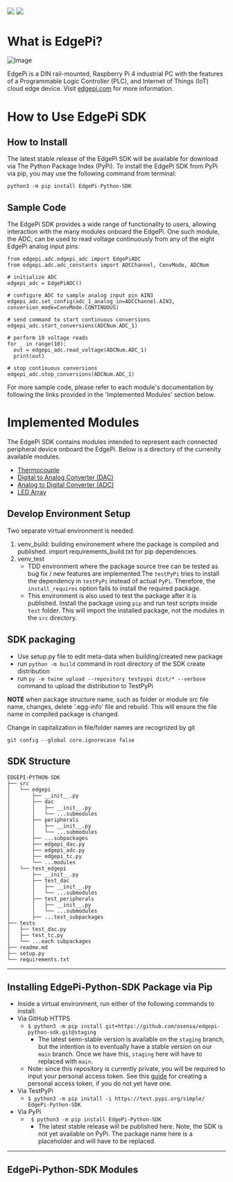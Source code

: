 ![](https://github.com/osensa/edgepi-python-sdk/actions/workflows/python-unit-test.yml/badge.svg)
![](https://github.com/osensa/edgepi-python-sdk/actions/workflows/python-lint.yml/badge.svg)
---
# What is EdgePi?


![Image](https://user-images.githubusercontent.com/3793563/207419171-c6d4ad94-edca-4daa-ad78-689c16ade4a7.png)


EdgePi is a DIN rail-mounted, Raspberry Pi 4 industrial PC with the features of a Programmable Logic Controller (PLC), and Internet of Things (IoT) cloud edge device. Visit [edgepi.com](https://www.edgepi.com) for more information.

# How to Use EdgePi SDK
## How to Install
The latest stable release of the EdgePi SDK will be available for download via The Python Package Index (PyPi). To install the EdgePi SDK from PyPi via pip, you may use the following command from terminal:

```
python3 -m pip install EdgePi-Python-SDK
```
## Sample Code
The EdgePi SDK provides a wide range of functionality to users, allowing interaction with the many modules onboard the EdgePi. One such module, the ADC, can be used to read voltage continuously from any of the eight EdgePi analog input pins:

```
from edgepi.adc.edgepi_adc import EdgePiADC
from edgepi.adc.adc_constants import ADCChannel, ConvMode, ADCNum

# initialize ADC
edgepi_adc = EdgePiADC()

# configure ADC to sample analog input pin AIN3
edgepi_adc.set_config(adc_1_analog_in=ADCChannel.AIN3, conversion_mode=ConvMode.CONTINUOUS)

# send command to start continuous conversions
edgepi_adc.start_conversions(ADCNum.ADC_1)

# perform 10 voltage reads
for _ in range(10):
  out = edgepi_adc.read_voltage(ADCNum.ADC_1)
  print(out)
  
# stop continuous conversions
edgepi_adc.stop_conversions(ADCNum.ADC_1)
```
For more sample code, please refer to each module's documentation by following the links provided in the 'Implemented Modules' section below.
# Implemented Modules
The EdgePi SDK contains modules intended to represent each connected peripheral device onboard the EdgePi. Below is a directory of the currenlty available modules.
* [Thermocouple](src/edgepi/tc)
* [Digital to Analog Converter (DAC)](src/edgepi/dac)
* [Analog to Digital Converter (ADC)](src/edgepi/adc)
* [LED Array](src/edgepi/led)



## Develop Environment Setup
Two separate virtual environment is needed.
1. venv_build: building environement where the package is compiled and published. import requirements_build.txt for pip dependencies.
2. venv_test 
   - TDD environment where the package source tree can be tested as bug fix / new features are implemented.The `testPyPi` tries to install the dependency in `testPyPi` instead of actual `PyPi`. Therefore, the `install_requires` option fails to install the required package. 
   - This environment is also used to test the package after it is published. Install the package using `pip` and run test scripts inside `test` folder. This will import the installed package, not the modules in the `src` directory.

## SDK packaging

- Use setup.py file to edit meta-data when building/created new package
- run ```python -m build``` command in root directory of the SDK create distribution
- run ```py -m twine upload --repository testpypi dist/* --verbose``` command to upload the distribution to TestPyPi

__NOTE__ when package structure name, such as folder or module src file name, changes, delete '.egg-info' file and rebuild. This will ensure the file name in compiled package is changed.

Change in capitalization in file/folder names are recognized by git
```
git config --global core.ignorecase false
```

## SDK Structure
```
EDGEPI-PYTHON-SDK
├── src
│   └── edgepi
│       ├── __init__.py
│       ├── dac
│       │   ├── __init__.py
│       │   └── ...submodules
│       ├── peripherals
│       │   ├── __init__.py
│       │   └── ...submodules
│       ├── ...subpackages
│       ├── edgepi_dac.py
│       ├── edgepi_adc.py
│       ├── edgepi_tc.py
│       └── ...modules
│   └── test_edgepi
│       ├── __init__.py
│       ├── test_dac
│       │   ├── __init__.py
│       │   └── ...submodules
│       ├── test_peripherals
│       │   ├── __init__.py
│       │   └── ...submodules
│       ├── ...test_subpackages
├── tests
│   ├── test_dac.py
│   ├── test_tc.py
│   └── ...each subpackages
├── readme.md
├── setup.py
└── requirements.txt
```
---
## Installing EdgePi-Python-SDK Package via Pip
- Inside a virtual environment, run either of the following commands to install:
- Via GitHub HTTPS 
    * `$ python3 -m pip install git+https://github.com/osensa/edgepi-python-sdk.git@staging`
        - The latest semi-stable version is available on the `staging` branch, but the intention is to eventually have a stable version on our `main` branch. Once we have this, `staging` here will have to replaced with `main`.
    * Note: since this repository is currently private, you will be required to input your personal access token. See this [guide](https://docs.github.com/en/authentication/keeping-your-account-and-data-secure/creating-a-personal-access-token) for creating a personal access token, if you do not yet have one.
- Via TestPyPi
    * `$ python3 -m pip install -i https://test.pypi.org/simple/ EdgePi-Python-SDK`
- Via PyPi
    * ` $ python3 -m pip install EdgePi-Python-SDK`
        - The latest stable release will be published here. Note, the SDK is not yet available on PyPi. The package name here is a placeholder and will have to be replaced.
---
## EdgePi-Python-SDK Modules

